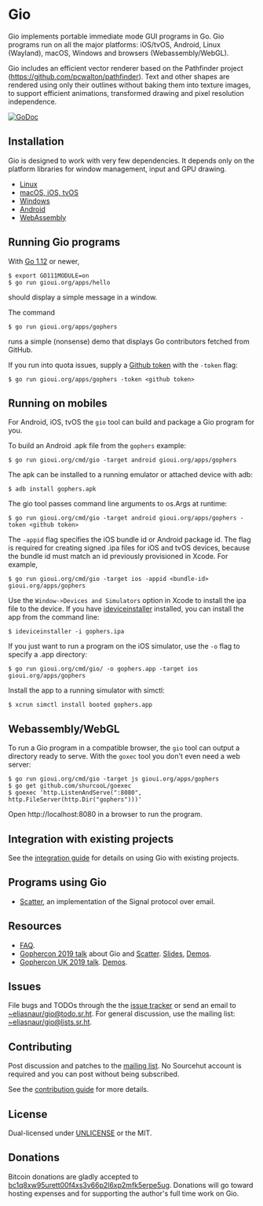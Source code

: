 # Gio

Gio implements portable immediate mode GUI programs in Go. Gio programs run on all the major platforms:
iOS/tvOS, Android, Linux (Wayland), macOS, Windows and browsers (Webassembly/WebGL).

Gio includes an efficient vector renderer based on the Pathfinder project (https://github.com/pcwalton/pathfinder).
Text and other shapes are rendered using only their outlines without baking them into texture images,
to support efficient animations, transformed drawing and pixel resolution independence.

[![GoDoc](https://godoc.org/gioui.org/ui?status.svg)](https://godoc.org/gioui.org/ui)


## Installation

Gio is designed to work with very few dependencies. It depends only on the platform libraries for
window management, input and GPU drawing.

- [Linux](https://man.sr.ht/~eliasnaur/gio/install.md#linux)
- [macOS, iOS, tvOS](https://man.sr.ht/~eliasnaur/gio/install.md#macos-ios-tvos)
- [Windows](https://man.sr.ht/~eliasnaur/gio/install.md#windows)
- [Android](https://man.sr.ht/~eliasnaur/gio/install.md#android)
- [WebAssembly](https://man.sr.ht/~eliasnaur/gio/install.md#webassemblywebgl)


## Running Gio programs

With [Go 1.12](https://golang.org/dl/) or newer,

	$ export GO111MODULE=on
	$ go run gioui.org/apps/hello

should display a simple message in a window.

The command

	$ go run gioui.org/apps/gophers

runs a simple (nonsense) demo that displays Go contributors fetched from GitHub.

If you run into quota issues, supply a
[Github token](https://help.github.com/en/articles/creating-a-personal-access-token-for-the-command-line)
with the `-token` flag:

	$ go run gioui.org/apps/gophers -token <github token>


## Running on mobiles

For Android, iOS, tvOS the `gio` tool can build and package a Gio program for you.

To build an Android .apk file from the `gophers` example:

	$ go run gioui.org/cmd/gio -target android gioui.org/apps/gophers

The apk can be installed to a running emulator or attached device with adb:

	$ adb install gophers.apk

The gio tool passes command line arguments to os.Args at runtime:

	$ go run gioui.org/cmd/gio -target android gioui.org/apps/gophers -token <github token>

The `-appid` flag specifies the iOS bundle id or Android package id. The flag is required
for creating signed .ipa files for iOS and tvOS devices, because the bundle id must match an id
previously provisioned in Xcode. For example,

	$ go run gioui.org/cmd/gio -target ios -appid <bundle-id> gioui.org/apps/gophers

Use the `Window->Devices and Simulators` option in Xcode to install the ipa file to the device.
If you have [ideviceinstaller](https://github.com/libimobiledevice/ideviceinstaller) installed,
you can install the app from the command line:

	$ ideviceinstaller -i gophers.ipa

If you just want to run a program on the iOS simulator, use the `-o` flag to specify a .app
directory:

	$ go run gioui.org/cmd/gio/ -o gophers.app -target ios gioui.org/apps/gophers

Install the app to a running simulator with simctl:

	$ xcrun simctl install booted gophers.app


## Webassembly/WebGL

To run a Gio program in a compatible browser, the `gio` tool can output a directory ready to
serve. With the `goxec` tool you don't even need a web server:

	$ go run gioui.org/cmd/gio -target js gioui.org/apps/gophers
	$ go get github.com/shurcooL/goexec
	$ goexec 'http.ListenAndServe(":8080", http.FileServer(http.Dir("gophers")))'

Open http://localhost:8080 in a browser to run the program.


## Integration with existing projects

See the [integration guide](https://man.sr.ht/~eliasnaur/gio/integrate.md) for details on using
Gio with existing projects.


## Programs using Gio

- [Scatter](https://scatter.im), an implementation of the Signal protocol over email.


## Resources

- [FAQ](https://man.sr.ht/~eliasnaur/gio/faq.md).
- [Gophercon 2019 talk](https://www.youtube.com/watch?v=9D6eWP4peYM) about Gio and [Scatter](https://scatter.im).
[Slides](https://go-talks.appspot.com/github.com/eliasnaur/gophercon-2019-talk/gophercon-2019.slide),
[Demos](https://github.com/eliasnaur/gophercon-2019-talk).
- [Gophercon UK 2019 talk](https://go-talks.appspot.com/github.com/eliasnaur/gophercon-uk-2019-talk/gophercon-uk-2019-live.slide).
[Demos](https://github.com/eliasnaur/gophercon-uk-2019-talk).


## Issues

File bugs and TODOs through the the [issue tracker](https://todo.sr.ht/~eliasnaur/gio) or send an email
to [~eliasnaur/gio@todo.sr.ht](mailto:~eliasnaur/gio@todo.sr.ht). For general discussion, use the
mailing list: [~eliasnaur/gio@lists.sr.ht](mailto:~eliasnaur/gio@lists.sr.ht).


## Contributing

Post discussion and patches to the [mailing list](https://lists.sr.ht/~eliasnaur/gio). No Sourcehut
account is required and you can post without being subscribed.

See the [contribution guide](https://man.sr.ht/~eliasnaur/gio/contribute.md) for more details.


## License

Dual-licensed under [UNLICENSE](http://unlicense.org) or the MIT.

## Donations

Bitcoin donations are gladly accepted to [bc1q8xw95urett00f4xs3v66p2l6xp2mfk5erpe5ug](bitcoin:bc1q8xw95urett00f4xs3v66p2l6xp2mfk5erpe5ug).
Donations will go toward hosting expenses and for supporting the author's full time work on Gio.
